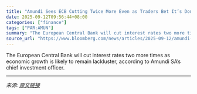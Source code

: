 ```yaml
---
title: "Amundi Sees ECB Cutting Twice More Even as Traders Bet It’s Done"
date: 2025-09-12T09:56:44+08:00
categories: ["finance"]
tags: ["PAR:AMUN"]
summary: "The European Central Bank will cut interest rates two more times as economic growth is likely to remain lackluster, according to Amundi SA’s chief investment officer."
source_url: "https://www.bloomberg.com/news/articles/2025-09-12/amundi-sees-ecb-cutting-twice-more-even-as-traders-bet-it-s-done"
---
```


The European Central Bank will cut interest rates two more times as economic growth is likely to remain lackluster, according to Amundi SA’s chief investment officer.

---

*来源: [原文链接](https://www.bloomberg.com/news/articles/2025-09-12/amundi-sees-ecb-cutting-twice-more-even-as-traders-bet-it-s-done)*
